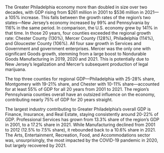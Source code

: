 The Greater Philadelphia economy more than doubled in size over two decades, with GDP rising from $261 million in 2001 to $536 million in 2021—a 105% increase. This falls between the growth rates of the region’s two states—New Jersey’s economy increased by 99% and Pennsylvania by 116% in the same period. In comparison, the U.S. economy grew by 141% in that time. In those 20 years, four counties exceeded the regional growth rate: Chester County (130%), Mercer County (128%), Philadelphia (114%), and Gloucester County (106%). All four saw growth in Services and Government and government enterprises. Mercer was the only one with significant Goods growth, stemming from a large boost to Nondurable Goods Manufacturing in 2019, 2020 and 2021. This is potentially due to New Jersey’s legalization and Mercer’s subsequent production of legal marijuana.

The top three counties for regional GDP—Philadelphia with 25-28% share, Montgomery with 19-21% share, and Chester with 10-11% share—accounted for at least 55% of GDP for all 20 years from 2001 to 2021. The region’s Pennsylvania counties overall have an outsized influence on the economy, contributing nearly 75% of GDP for 20 years straight.

The largest industry contributing to Greater Philadelphia’s overall GDP is Finance, Insurance, and Real Estate, staying consistently around 20-22% of GDP. Professional Services has grown from 13.3% share of the region’s GDP in 2001, to a 17.2% share in 2021. While Manufacturing declined from 2001 to 2012 (12.5% to 7.5% share), it rebounded back to a 10.6% share in 2021. The Arts, Entertainment, Recreation, Food, and Accommodations sector was, unsurprisingly, the most impacted by the COVID-19 pandemic in 2020, but largely recovered by 2021.